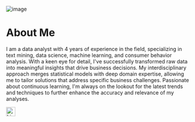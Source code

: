 ![image](https://github.com/caonhatlinhth/caonhatlinhth/assets/62228403/423390cc-996b-43da-bdbe-f8c5acaf9d0f)

# About Me

I am a data analyst with 4 years of experience in the field, specializing in text mining, data science, machine learning, and consumer behavior analysis. With a keen eye for detail, I've successfully transformed raw data into meaningful insights that drive business decisions. My interdisciplinary approach merges statistical models with deep domain expertise, allowing me to tailor solutions that address specific business challenges. Passionate about continuous learning, I'm always on the lookout for the latest trends and techniques to further enhance the accuracy and relevance of my analyses.

<a href="https://www.linkedin.com/in/linh-nhat-cao/">
  <img src="https://cdn.jsdelivr.net/gh/dmhendricks/signature-social-icons/icons/round-flat-filled/50px/linkedin.png" alt="LinkedIn" title="LinkedIn" width="25" height="25" />
</a>
